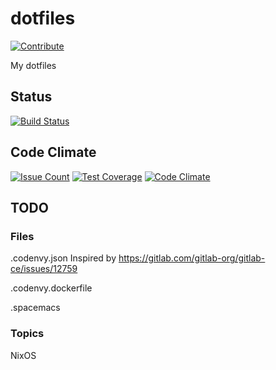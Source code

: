 # dotfiles

[![Contribute](http://beta.codenvy.com/factory/resources/codenvy-contribute.svg)](http://beta.codenvy.com/f?url=https://github.com/iladin/dotfiles)

My dotfiles

## Status

[![Build Status](https://travis-ci.org/iladin/dotfiles.png)](https://travis-ci.org/iladin/dotfiles)

## Code Climate

[![Issue Count](https://codeclimate.com/github/iladin/dotfiles/badges/issue_count.svg)](https://codeclimate.com/github/iladin/dotfiles)
[![Test Coverage](https://codeclimate.com/github/iladin/dotfiles/badges/coverage.svg)](https://codeclimate.com/github/iladin/dotfiles/coverage)
[![Code Climate](https://codeclimate.com/github/iladin/dotfiles/badges/gpa.svg)](https://codeclimate.com/github/iladin/dotfiles)

## TODO

### Files

.codenvy.json  Inspired by <https://gitlab.com/gitlab-org/gitlab-ce/issues/12759>

.codenvy.dockerfile

.spacemacs

### Topics

NixOS
